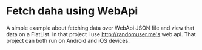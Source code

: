 # Fetch daha using WebApi
A simple example about fetching data over WebApi JSON file and view that data on a FlatList. In that project i use http://randomuser.me's web api. That project can both run on Android and iOS devices.
